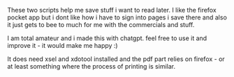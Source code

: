 These two scripts help me save stuff i want to read later. 
I like the firefox pocket app but i dont like how i have to sign into pages i save there and also it just gets to bee to much for me with the commercials and stuff. 

I am total amateur and i made this with chatgpt. feel free to use it and improve it - it would make me happy :) 

It does need xsel and xdotool installed and the pdf part relies on firefox - or at least something where the process of printing is similar. 

